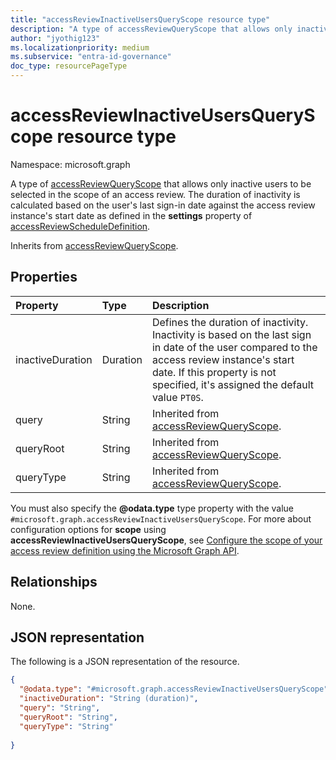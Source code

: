 ```yaml
---
title: "accessReviewInactiveUsersQueryScope resource type"
description: "A type of accessReviewQueryScope that allows only inactive users to be selected in the scope of an access review."
author: "jyothig123"
ms.localizationpriority: medium
ms.subservice: "entra-id-governance"
doc_type: resourcePageType
---
```


# accessReviewInactiveUsersQueryScope resource type

Namespace: microsoft.graph

A type of [accessReviewQueryScope](../resources/accessreviewqueryscope.md) that allows only inactive users to be selected in the scope of an access review. The duration of inactivity is calculated based on the user's last sign-in date against the access review instance's start date as defined in the **settings** property of [accessReviewScheduleDefinition](../resources/accessreviewscheduledefinition.md).

Inherits from [accessReviewQueryScope](../resources/accessreviewqueryscope.md).

## Properties
|Property|Type|Description|
|:---|:---|:---|
|inactiveDuration|Duration|Defines the duration of inactivity. Inactivity is based on the last sign in date of the user compared to the access review instance's start date. If this property is not specified, it's assigned the default value `PT0S`.|
|query|String|Inherited from [accessReviewQueryScope](../resources/accessreviewqueryscope.md).|
|queryRoot|String|Inherited from [accessReviewQueryScope](../resources/accessreviewqueryscope.md).|
|queryType|String|Inherited from [accessReviewQueryScope](../resources/accessreviewqueryscope.md).|

You must also specify the **@odata.type** type property with the value `#microsoft.graph.accessReviewInactiveUsersQueryScope`. For more about configuration options for **scope** using **accessReviewInactiveUsersQueryScope**, see [Configure the scope of your access review definition using the Microsoft Graph API](/graph/accessreviews-scope-concept).

## Relationships
None.

## JSON representation
The following is a JSON representation of the resource.
<!-- {
  "blockType": "resource",
  "@odata.type": "microsoft.graph.accessReviewInactiveUsersQueryScope"
}
-->
``` json
{
  "@odata.type": "#microsoft.graph.accessReviewInactiveUsersQueryScope",
  "inactiveDuration": "String (duration)",
  "query": "String",
  "queryRoot": "String",
  "queryType": "String"
  
}
```
